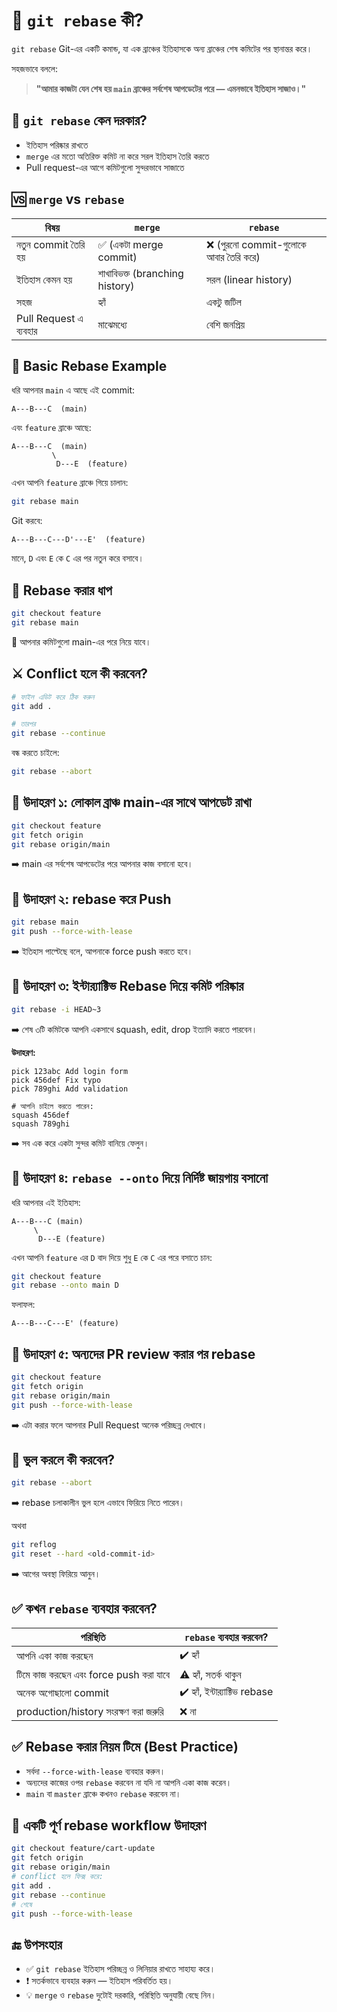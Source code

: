 # 🎯 `git rebase` কী?

`git rebase` Git-এর একটি কমান্ড, যা এক ব্রাঞ্চের ইতিহাসকে অন্য ব্রাঞ্চের শেষ কমিটের পর স্থানান্তর করে।

সহজভাবে বললে:

> **"আমার কাজটা যেন শেষ হয় `main` ব্রাঞ্চের সর্বশেষ আপডেটের পরে — এমনভাবে ইতিহাস সাজাও।"**


## 📌 `git rebase` কেন দরকার?

* ইতিহাস পরিষ্কার রাখতে
* `merge` এর মতো অতিরিক্ত কমিট না করে সরল ইতিহাস তৈরি করতে
* Pull request-এর আগে কমিটগুলো সুন্দরভাবে সাজাতে


## 🆚 `merge` vs `rebase`

| বিষয়                   | `merge`                        | `rebase`                              |
| ---------------------- | ------------------------------ | ------------------------------------- |
| নতুন commit তৈরি হয়    | ✅ (একটা merge commit)          | ❌ (পুরনো commit-গুলোকে আবার তৈরি করে) |
| ইতিহাস কেমন হয়         | শাখাবিভক্ত (branching history) | সরল (linear history)                  |
| সহজ                    | হ্যাঁ                          | একটু জটিল                             |
| Pull Request এ ব্যবহার | মাঝেমধ্যে                      | বেশি জনপ্রিয়                          |


## 📌 Basic Rebase Example

ধরি আপনার `main` এ আছে এই commit:

```
A---B---C  (main)
```

এবং `feature` ব্রাঞ্চে আছে:

```
A---B---C  (main)
         \
          D---E  (feature)
```

এখন আপনি `feature` ব্রাঞ্চে গিয়ে চালান:

```bash
git rebase main
```

Git করবে:

```
A---B---C---D'---E'  (feature)
```

মানে, `D` এবং `E` কে `C` এর পর নতুন করে বসাবে।


## 🔧 Rebase করার ধাপ

```bash
git checkout feature
git rebase main
```

🔁 আপনার কমিটগুলো main-এর পরে নিয়ে যাবে।


## ⚔️ Conflict হলে কী করবেন?

```bash
# ফাইল এডিট করে ঠিক করুন
git add .

# তারপর
git rebase --continue
```

বন্ধ করতে চাইলে:

```bash
git rebase --abort
```


## 🧪 উদাহরণ ১: লোকাল ব্রাঞ্চ main-এর সাথে আপডেট রাখা

```bash
git checkout feature
git fetch origin
git rebase origin/main
```

➡️ main এর সর্বশেষ আপডেটের পরে আপনার কাজ বসানো হবে।


## 🧪 উদাহরণ ২: rebase করে Push

```bash
git rebase main
git push --force-with-lease
```

➡️ ইতিহাস পাল্টেছে বলে, আপনাকে force push করতে হবে।


## 🧪 উদাহরণ ৩: ইন্টার‌্যাক্টিভ Rebase দিয়ে কমিট পরিষ্কার

```bash
git rebase -i HEAD~3
```

➡️ শেষ ৩টি কমিটকে আপনি একসাথে squash, edit, drop ইত্যাদি করতে পারবেন।

**উদাহরণ:**

```
pick 123abc Add login form
pick 456def Fix typo
pick 789ghi Add validation

# আপনি চাইলে করতে পারেন:
squash 456def
squash 789ghi
```

➡️ সব এক করে একটা সুন্দর কমিট বানিয়ে ফেলুন।


## 🧪 উদাহরণ ৪: `rebase --onto` দিয়ে নির্দিষ্ট জায়গায় বসানো

ধরি আপনার এই ইতিহাস:

```
A---B---C (main)
     \
      D---E (feature)
```

এখন আপনি `feature` এর `D` বাদ দিয়ে শুধু `E` কে `C` এর পরে বসাতে চান:

```bash
git checkout feature
git rebase --onto main D
```

ফলাফল:

```
A---B---C---E' (feature)
```


## 🧪 উদাহরণ ৫: অন্যদের PR review করার পর rebase

```bash
git checkout feature
git fetch origin
git rebase origin/main
git push --force-with-lease
```

➡️ এটা করার ফলে আপনার Pull Request অনেক পরিচ্ছন্ন দেখাবে।


## 🧯 ভুল করলে কী করবেন?

```bash
git rebase --abort
```

➡️ rebase চলাকালীন ভুল হলে এভাবে ফিরিয়ে নিতে পারেন।

অথবা

```bash
git reflog
git reset --hard <old-commit-id>
```

➡️ আগের অবস্থা ফিরিয়ে আনুন।


## ✅ কখন `rebase` ব্যবহার করবেন?

| পরিস্থিতি                              | `rebase` ব্যবহার করবেন?          |
| -------------------------------------- | -------------------------------- |
| আপনি একা কাজ করছেন                     | ✔️ হ্যাঁ                         |
| টিমে কাজ করছেন এবং force push করা যাবে | ⚠️ হ্যাঁ, সতর্ক থাকুন            |
| অনেক অগোছালো commit                    | ✔️ হ্যাঁ, ইন্টার‌্যাক্টিভ rebase |
| production/history সংরক্ষণ করা জরুরি   | ❌ না                             |


## ✅ Rebase করার নিয়ম টিমে (Best Practice)

* সর্বদা `--force-with-lease` ব্যবহার করুন।
* অন্যদের কাজের ওপর `rebase` করবেন না যদি না আপনি একা কাজ করেন।
* `main` বা `master` ব্রাঞ্চে কখনও `rebase` করবেন না।


## 🧭 একটি পূর্ণ rebase workflow উদাহরণ

```bash
git checkout feature/cart-update
git fetch origin
git rebase origin/main
# conflict হলে ফিক্স করে:
git add .
git rebase --continue
# শেষে
git push --force-with-lease
```


## 🔚 উপসংহার

* ✅ `git rebase` ইতিহাস পরিচ্ছন্ন ও লিনিয়ার রাখতে সাহায্য করে।
* ❗ সতর্কভাবে ব্যবহার করুন — ইতিহাস পরিবর্তিত হয়।
* 💡 `merge` ও `rebase` দুটোই দরকারি, পরিস্থিতি অনুযায়ী বেছে নিন।
